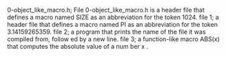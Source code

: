 0-object_like_macro.h; File 0-object_like_macro.h is a header file that defines         a macro named SIZE as an abbreviation for the token 1024.
file 1;  a header file that defines a macro named PI as an abbreviation for the         token 3.14159265359.
file 2; a program that prints the name of the file it was compiled from, follow        ed by a new line.
file 3;  a function-like macro ABS(x) that computes the absolute value of a num        ber x
.
